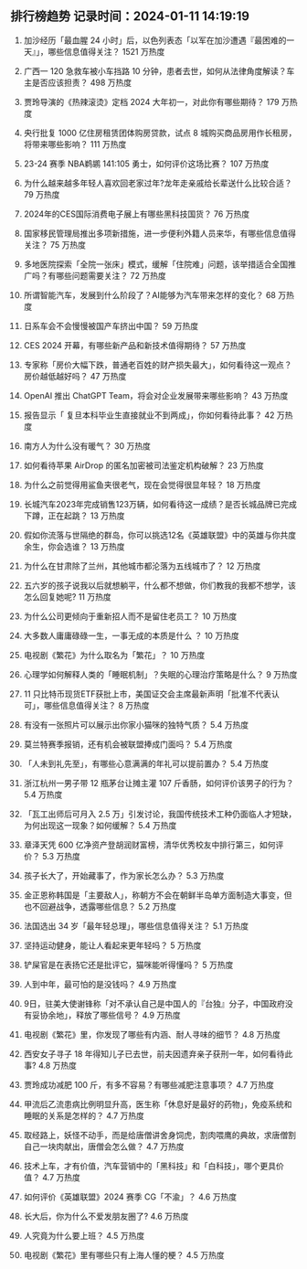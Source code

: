 
## 排行榜趋势 记录时间：2024-01-11 14:19:19
  
  1. 加沙经历「最血腥 24 小时」后，以色列表态「以军在加沙遭遇『最困难的一天』」，哪些信息值得关注？ 1521 万热度
    
  2. 广西一 120 急救车被小车挡路 10 分钟，患者去世，如何从法律角度解读？车主是否应该担责？ 498 万热度
    
  3. 贾玲导演的《热辣滚烫》定档 2024 大年初一，对此你有哪些期待？ 179 万热度
    
  4. 央行批复 1000 亿住房租赁团体购房贷款，试点 8 城购买商品房用作长租房，将带来哪些影响？ 111 万热度
    
  5. 23-24 赛季 NBA鹈鹕 141:105 勇士，如何评价这场比赛？ 107 万热度
    
  6. 为什么越来越多年轻人喜欢回老家过年?龙年走亲戚给长辈送什么比较合适？ 79 万热度
    
  7. 2024年的CES国际消费电子展上有哪些黑科技国货？ 76 万热度
    
  8. 国家移民管理局推出多项新措施，进一步便利外籍人员来华，有哪些信息值得关注？ 75 万热度
    
  9. 多地医院探索「全院一张床」模式，缓解「住院难」问题，该举措适合全国推广吗？有哪些问题需要关注？ 72 万热度
    
  10. 所谓智能汽车，发展到什么阶段了？AI能够为汽车带来怎样的变化？ 68 万热度
    
  11. 日系车会不会慢慢被国产车挤出中国？ 59 万热度
    
  12. CES 2024 开幕，有哪些新产品和新技术值得期待？ 57 万热度
    
  13. 专家称「房价大幅下跌，普通老百姓的财产损失最大」，如何看待这一观点？房价越低越好吗？ 47 万热度
    
  14. OpenAI 推出 ChatGPT Team，将会对企业发展带来哪些影响？ 43 万热度
    
  15. 报告显示「 复旦本科毕业生直接就业不到两成」，你如何看待此事？ 42 万热度
    
  16. 南方人为什么没有暖气？ 30 万热度
    
  17. 如何看待苹果 AirDrop 的匿名加密被司法鉴定机构破解？ 23 万热度
    
  18. 为什么之前觉得用鲨鱼夹很老气，现在会觉得很显年轻？ 18 万热度
    
  19. 长城汽车2023年完成销售123万辆，如何看待这一成绩？是否长城品牌已完成下蹲，正在起跳？ 13 万热度
    
  20. 假如你流落与世隔绝的群岛，你可以挑选12名《英雄联盟》中的英雄与你共度余生，你会选谁？ 13 万热度
    
  21. 为什么在甘肃除了兰州，其他城市都沦落为五线城市了？ 12 万热度
    
  22. 五六岁的孩子说我以后就想躺平，什么都不想做，你们教我的我都不想学，该怎么回复她呢? 11 万热度
    
  23. 为什么公司更倾向于重新招人而不是留住老员工？ 10 万热度
    
  24. 大多数人庸庸碌碌一生，一事无成的本质是什么 ？ 10 万热度
    
  25. 电视剧《繁花》为什么取名为「繁花」？ 10 万热度
    
  26. 心理学如何解释人类的「睡眠机制」？失眠的心理治疗策略是什么？ 9 万热度
    
  27. 11 只比特币现货ETF获批上市，美国证交会主席最新声明「批准不代表认可」，哪些信息值得关注？ 8 万热度
    
  28. 有没有一张照片可以展示出你家小猫咪的独特气质？ 5.4 万热度
    
  29. 莫兰特赛季报销，还有机会被联盟捧成门面吗？ 5.4 万热度
    
  30. 「人未到礼先至」，有哪些心意满满的年礼可以提前置办？ 5.4 万热度
    
  31. 浙江杭州一男子带 12 瓶茅台让摊主灌 107 斤香肠，如何评价该男子的行为？ 5.4 万热度
    
  32. 「瓦工出师后可月入 2.5 万」引发讨论，我国传统技术工种仍面临人才短缺，为何出现这一现象？如何缓解？ 5.4 万热度
    
  33. 章泽天凭 600 亿净资产登胡润财富榜，清华优秀校友中排行第三，如何评价？ 5.3 万热度
    
  34. 孩子长大了，开始藏事了，作为家长怎么办？ 5.3 万热度
    
  35. 金正恩称韩国是「主要敌人」，称朝方不会在朝鲜半岛单方面制造大事变，但也不回避战争，透露哪些信息？ 5.2 万热度
    
  36. 法国选出 34 岁「最年轻总理」，哪些信息值得关注？ 5.1 万热度
    
  37. 坚持运动健身，能让人看起来更年轻吗？ 5 万热度
    
  38. 铲屎官是在表扬它还是批评它，猫咪能听得懂吗？ 5 万热度
    
  39. 人到中年，最可怕的是没钱吗？ 4.9 万热度
    
  40. 9日，驻美大使谢锋称「对不承认自己是中国人的『台独』分子，中国政府没有妥协余地」，释放了哪些信号？ 4.9 万热度
    
  41. 电视剧《繁花》里，你发现了哪些有内涵、耐人寻味的细节？ 4.8 万热度
    
  42. 西安女子寻子 18 年得知儿子已去世，前夫因遗弃亲子获刑一年，如何看待此事? 4.8 万热度
    
  43. 贾玲成功减肥 100 斤，有多不容易？有哪些减肥注意事项？ 4.7 万热度
    
  44. 甲流后乙流患病比例明显升高，医生称「休息好是最好的药物」，免疫系统和睡眠的关系是怎样的？ 4.7 万热度
    
  45. 取经路上，妖怪不动手，而是给唐僧讲舍身饲虎，割肉喂鹰的典故，求唐僧割自己一块肉献出，唐僧会怎么做？ 4.7 万热度
    
  46. 技术上车，才有价值，汽车营销中的「黑科技」和「白科技」，哪个更具价值？ 4.7 万热度
    
  47. 如何评价《英雄联盟》2024 赛季 CG「不渝」？ 4.6 万热度
    
  48. 长大后，你为什么不爱发朋友圈了? 4.6 万热度
    
  49. 人究竟为什么要上班？ 4.5 万热度
    
  50. 电视剧《繁花》里有哪些只有上海人懂的梗？ 4.5 万热度
    